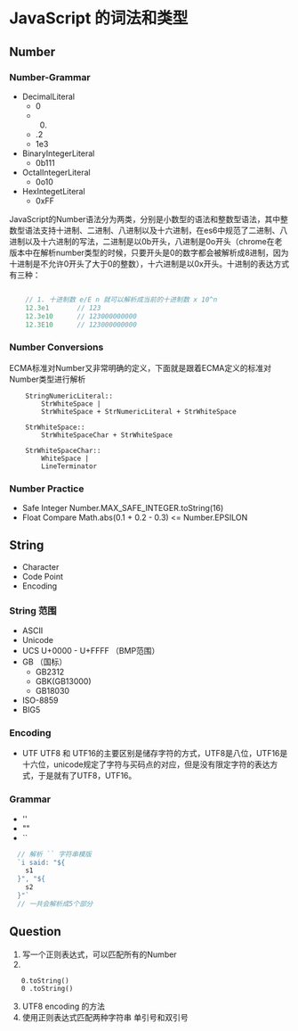# JavaScript 的词法和类型

## Number

### Number-Grammar
 + DecimalLiteral
    - 0
    - 0.
    - .2
    - 1e3
  + BinaryIntegerLiteral
    - 0b111
  + OctalIntegerLiteral
    - 0o10
  + HexIntegetLiteral
    - 0xFF

JavaScript的Number语法分为两类，分别是小数型的语法和整数型语法，其中整数型语法支持十进制、二进制、八进制以及十六进制，在es6中规范了二进制、八进制以及十六进制的写法，二进制是以0b开头，八进制是0o开头（chrome在老版本中在解析number类型的时候，只要开头是0的数字都会被解析成8进制，因为十进制是不允许0开头了大于0的整数），十六进制是以0x开头。十进制的表达方式有三种：

```js

    // 1. 十进制数 e/E n 就可以解析成当前的十进制数 x 10^n
    12.3e1       // 123
    12.3e10      // 123000000000
    12.3E10      // 123000000000
```
### Number Conversions
ECMA标准对Number又非常明确的定义，下面就是跟着ECMA定义的标准对Number类型进行解析
```
    StringNumericLiteral::
        StrWhiteSpace |
        StrWhiteSpace + StrNumericLiteral + StrWhiteSpace

    StrWhiteSpace::
        StrWhiteSpaceChar + StrWhiteSpace

    StrWhiteSpaceChar::
        WhiteSpace |
        LineTerminator

```

### Number Practice
  + Safe Integer
    Number.MAX_SAFE_INTEGER.toString(16)
  + Float Compare
    Math.abs(0.1 + 0.2 - 0.3) <= Number.EPSILON
## String

 + Character
 + Code Point
 + Encoding
### String 范围
  + ASCII
  + Unicode
  + UCS U+0000 - U+FFFF （BMP范围）
  + GB （国标）
    - GB2312
    - GBK(GB13000)
    - GB18030
  + ISO-8859
  + BIG5

### Encoding
  + UTF
  UTF8 和 UTF16的主要区别是储存字符的方式，UTF8是八位，UTF16是十六位，unicode规定了字符与买码点的对应，但是没有限定字符的表达方式，于是就有了UTF8，UTF16。

### Grammar
  + ''
  + ""
  + ``
```js
  // 解析 `` 字符串模版
  `i said: "${
    s1
  }", "${
    s2
  }"`
  // 一共会解析成5个部分
```

## Question
 1. 写一个正则表达式，可以匹配所有的Number 
 2. 
 ```
    0.toString()
    0 .toString()
 ```
 3. UTF8 encoding 的方法
 4. 使用正则表达式匹配两种字符串 单引号和双引号
